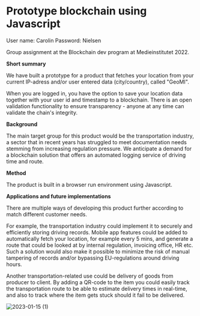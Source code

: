 # Prototype blockchain using Javascript

User name: Carolin 
Password: Nielsen

Group assignment at the Blockchain dev program at Medieinstitutet 2022.

**Short summary**

We have built a prototype for a product that fetches your location from your current IP-adress and/or user entered data (city/country), called "GeoMI". 

When you are logged in, you have the option to save your location data together with your user id and timestamp to a blockchain. There is an open validation functionality to ensure transparency - anyone at any time can validate the chain's integrity. 


**Background**

The main target group for this product would be the transportation industry, a sector that in recent years has struggled to meet documentation needs stemming from increasing regulation pressure. We anticipate a demand for a blockchain solution that offers an automated logging service of driving time and route.


**Method**

The product is built in a browser run environment using Javascript. 


**Applications and future implementations**

There are multiple ways of developing this product further according to match different customer needs. 

For example, the transportation industry could implement it to securely and efficiently storing driving records. Mobile app features could be added to automatically fetch your location, for example every 5 mins, and generate a route that could be looked at by internal regulation, invoicing office, HR etc. Such a solution would also make it possible to minimize the risk of manual tampering of records and/or bypassing EU-regulations around driving hours. 

Another transportation-related use could be delivery of goods from producer to client. By adding a QR-code to the item you could easily track the transportation route to be able to estimate delivery times in real-time, and also to track where the item gets stuck should it fail to be delivered. 




![2023-01-15 (1)](https://user-images.githubusercontent.com/113106103/212539273-be0d864d-2647-481c-aa00-5e5864614e6b.png)
